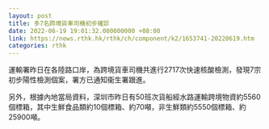 ```yaml
---
layout: post
title: 多7名跨境貨車司機初步確診
date: 2022-06-19 19:01:32.000000000 +08:00
link: https://news.rthk.hk/rthk/ch/component/k2/1653741-20220619.htm
categories: rthk
---
```


運輸署昨日在各陸路口岸，為跨境貨車司機共進行2717次快速核酸檢測，發現7宗初步陽性檢測個案，署方已通知衞生署跟進。

另外，根據內地當局資料，深圳市昨日有50班次貨船經水路運輸跨境物資約5560個標箱，其中生鮮食品類約10個標箱、約70噸，非生鮮類約5550個標箱、約25900噸。
